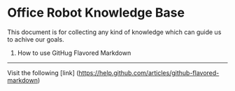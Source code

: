Office Robot Knowledge Base
==============================

This document is for collecting any kind of knowledge which can guide us to achive our goals.

1. How to use GitHug Flavored Markdown
---------------------------------------
Visit the following [link] (https://help.github.com/articles/github-flavored-markdown)
